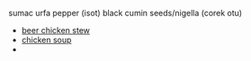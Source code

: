 sumac
urfa pepper (isot)
black cumin seeds/nigella (corek otu)

- [beer chicken stew](https://www.youtube.com/watch?v=uRFWnL1tg7o)
- [chicken soup](https://www.youtube.com/watch?v=xudhMRXvJI0)
- 